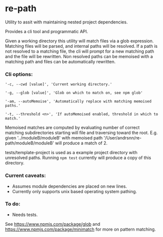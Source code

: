 # re-path

Utility to assit with maintaining nested project dependencies.

Provides a cli tool and programmatic API.

Given a working directory this utility will match files via a glob expression.  Matching files will be parsed, and internal paths will be resolved. If a path is not resolved to a matching file, the cli will prompt for a new matching path and the file will be rewritten.  Non resolved paths can be memoised with a matching path and files can be automatically rewritten.

### Cli options:
`'-c, --cwd [value]', 'Current working directory.'`

`'-g, --glob [value]', 'Glob on which to match on, see npm glob'`

`'-am, --autoMemoise', 'Automatically replace with matching memoised paths.'`

`'-t, --threshold <n>', 'If autoMemoised enabled, threshold in which to match.'`

Memoised matches are computed by evaluating number of correct matching subdirectories starting will file and traversing toward the root. 
E.g. given '../moduleB/moduleB' with memoised path '/User/andrsnn/re-path/moduleB/moduleB' will produce a match of 2.

tests/template-project is used as a example project directory with unresolved paths. Running `npm test` currently will produce a copy of this directory.

### Current caveats:
* Assumes module dependencies are placed on new lines.
* Currently only supports unix based operating system pathing.

### To do:
* Needs tests.

See https://www.npmjs.com/package/glob and https://www.npmjs.com/package/minimatch for more on pattern matching.



